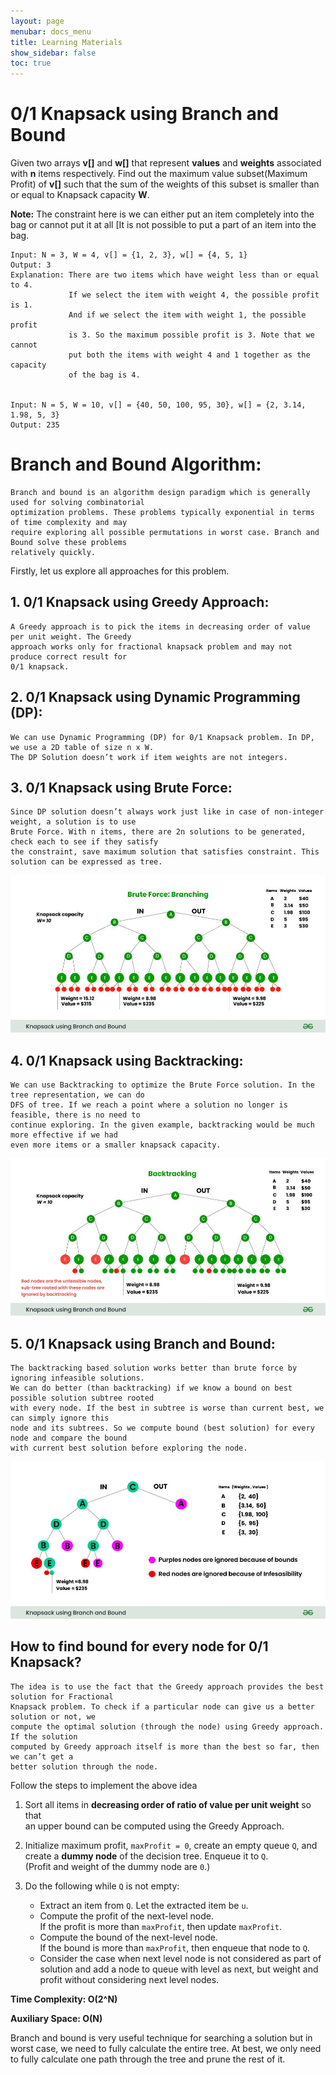 ```yaml
---
layout: page
menubar: docs_menu
title: Learning Materials
show_sidebar: false
toc: true
---
```

# 0/1 Knapsack using Branch and Bound

Given two arrays **v[]** and **w[]** that represent **values** and **weights** associated with **n** items respectively. Find out the maximum value subset(Maximum Profit) of **v[]** such that the sum of the weights of this subset is smaller than or equal to Knapsack capacity **W**.

**Note:** The constraint here is we can either put an item completely into the bag or cannot put it at all [It is not possible to put a part of an item into the bag.
```plaintext
Input: N = 3, W = 4, v[] = {1, 2, 3}, w[] = {4, 5, 1}
Output: 3
Explanation: There are two items which have weight less than or equal to 4.
             If we select the item with weight 4, the possible profit is 1.
             And if we select the item with weight 1, the possible profit
             is 3. So the maximum possible profit is 3. Note that we cannot
             put both the items with weight 4 and 1 together as the capacity
             of the bag is 4.


Input: N = 5, W = 10, v[] = {40, 50, 100, 95, 30}, w[] = {2, 3.14, 1.98, 5, 3}
Output: 235
```

# Branch and Bound Algorithm:
```plainetext
Branch and bound is an algorithm design paradigm which is generally used for solving combinatorial
optimization problems. These problems typically exponential in terms of time complexity and may
require exploring all possible permutations in worst case. Branch and Bound solve these problems
relatively quickly.
```
Firstly, let us explore all approaches for this problem.

## 1. 0/1 Knapsack using Greedy Approach:
```plainetext
A Greedy approach is to pick the items in decreasing order of value per unit weight. The Greedy
approach works only for fractional knapsack problem and may not produce correct result for
0/1 knapsack.
```

## 2. 0/1 Knapsack using Dynamic Programming (DP):
```plainetext
We can use Dynamic Programming (DP) for 0/1 Knapsack problem. In DP, we use a 2D table of size n x W.
The DP Solution doesn’t work if item weights are not integers.
```

## 3. 0/1 Knapsack using Brute Force:
```plainetext
Since DP solution doesn’t always work just like in case of non-integer weight, a solution is to use
Brute Force. With n items, there are 2n solutions to be generated, check each to see if they satisfy
the constraint, save maximum solution that satisfies constraint. This solution can be expressed as tree.
```
![ Knapsack Problem 4](https://github.com/ADBMS620/Data-cloud02/blob/master/docs/week-5/Knapsack%20Problem/Knapsack-problem%204.jpg?raw=true)

## 4. 0/1 Knapsack using Backtracking:
```plainetext
We can use Backtracking to optimize the Brute Force solution. In the tree representation, we can do
DFS of tree. If we reach a point where a solution no longer is feasible, there is no need to
continue exploring. In the given example, backtracking would be much more effective if we had
even more items or a smaller knapsack capacity.
```

![ Knapsack Problem 5](https://github.com/ADBMS620/Data-cloud02/blob/master/docs/week-5/Knapsack%20Problem/Knapsack-problem%205.jpg?raw=true)

## 5. 0/1 Knapsack using Branch and Bound:
```plainetext
The backtracking based solution works better than brute force by ignoring infeasible solutions.
We can do better (than backtracking) if we know a bound on best possible solution subtree rooted
with every node. If the best in subtree is worse than current best, we can simply ignore this
node and its subtrees. So we compute bound (best solution) for every node and compare the bound
with current best solution before exploring the node.
```
![ Knapsack Problem 6](https://github.com/ADBMS620/Data-cloud02/blob/master/docs/week-5/Knapsack%20Problem/Knapsack-problem%206.jpg?raw=true)

## How to find bound for every node for 0/1 Knapsack?
```plainetext
The idea is to use the fact that the Greedy approach provides the best solution for Fractional
Knapsack problem. To check if a particular node can give us a better solution or not, we
compute the optimal solution (through the node) using Greedy approach. If the solution
computed by Greedy approach itself is more than the best so far, then we can’t get a
better solution through the node. 
```
Follow the steps to implement the above idea

1. Sort all items in **decreasing order of ratio of value per unit weight** so that  
   an upper bound can be computed using the Greedy Approach.

2. Initialize maximum profit, `maxProfit = 0`, create an empty queue `Q`, and  
   create a **dummy node** of the decision tree. Enqueue it to `Q`.  
   (Profit and weight of the dummy node are `0`.)

3. Do the following while `Q` is not empty:
   - Extract an item from `Q`. Let the extracted item be `u`.
   - Compute the profit of the next-level node.  
     If the profit is more than `maxProfit`, then update `maxProfit`.
   - Compute the bound of the next-level node.  
     If the bound is more than `maxProfit`, then enqueue that node to `Q`.
   - Consider the case when next level node is not considered as part of solution and
     add a node to queue with level as next, but weight and profit without considering next level nodes.


**Time Complexity: O(2^N)**

**Auxiliary Space: O(N)**

Branch and bound is very useful technique for searching a solution but in worst case, we need 
to fully calculate the entire tree. At best, we only need to fully calculate one path through 
the tree and prune the rest of it. 
     
 
